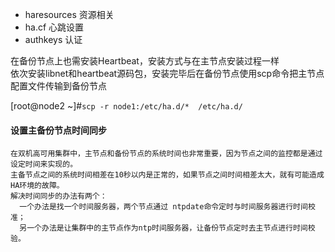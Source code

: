 * haresources 资源相关
* ha.cf 心跳设置
* authkeys 认证

在备份节点上也需安装Heartbeat，安装方式与在主节点安装过程一样  
依次安装libnet和heartbeat源码包，安装完毕后在备份节点使用scp命令把主节点配置文件传输到备份节点  

[root@node2 ~]#`scp -r node1:/etc/ha.d/*  /etc/ha.d/`   

#### 设置主备份节点时间同步
```
在双机高可用集群中，主节点和备份节点的系统时间也非常重要，因为节点之间的监控都是通过设定时间来实现的。
主备节点之间的系统时间相差在10秒以内是正常的，如果节点之间时间相差太大，就有可能造成HA环境的故障。
解决时间同步的办法有两个：
  一个办法是找一个时间服务器，两个节点通过 ntpdate命令定时与时间服务器进行时间校准；
  另一个办法是让集群中的主节点作为ntp时间服务器，让备份节点定时去主节点进行时间校验。
```
